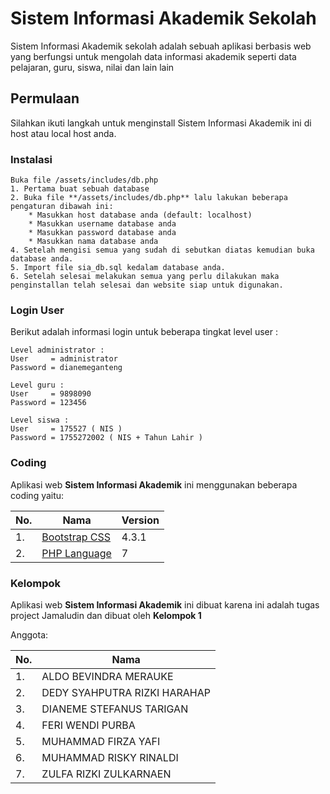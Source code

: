 # Sistem Informasi Akademik Sekolah
Sistem Informasi Akademik sekolah adalah sebuah aplikasi berbasis web yang berfungsi untuk mengolah data informasi akademik seperti data pelajaran, guru, siswa, nilai dan lain lain

## Permulaan
Silahkan ikuti langkah untuk menginstall Sistem Informasi Akademik ini di host atau local host anda.

### Instalasi
```
Buka file /assets/includes/db.php
1. Pertama buat sebuah database
2. Buka file **/assets/includes/db.php** lalu lakukan beberapa pengaturan dibawah ini:
    * Masukkan host database anda (default: localhost)
    * Masukkan username database anda
    * Masukkan password database anda
    * Masukkan nama database anda
4. Setelah mengisi semua yang sudah di sebutkan diatas kemudian buka database anda.
5. Import file sia_db.sql kedalam database anda.
6. Setelah selesai melakukan semua yang perlu dilakukan maka penginstallan telah selesai dan website siap untuk digunakan.
```

### Login User
Berikut adalah informasi login untuk beberapa tingkat level user :
```
Level administrator :
User     = administrator
Password = dianemeganteng
```

```
Level guru :
User     = 9898090
Password = 123456
```

```
Level siswa : 
User     = 175527 ( NIS )
Password = 1755272002 ( NIS + Tahun Lahir )
```
### Coding
Aplikasi web **Sistem Informasi Akademik** ini menggunakan beberapa coding yaitu:

No. | Nama | Version
--- | -------- | -------
1\. | [Bootstrap CSS](https://getbootstrap.com/) | 4.3.1
2\. | [PHP Language](http://php.net/) | 7

### Kelompok
Aplikasi web **Sistem Informasi Akademik** ini dibuat karena ini adalah tugas project Jamaludin dan dibuat oleh **Kelompok 1**

Anggota:

No. | Nama
--- | ---------
1\. | ALDO BEVINDRA MERAUKE
2\. | DEDY SYAHPUTRA RIZKI HARAHAP
3\. | DIANEME STEFANUS TARIGAN
4\. | FERI WENDI PURBA
5\. | MUHAMMAD FIRZA YAFI
6\. | MUHAMMAD RISKY RINALDI
7\. | ZULFA RIZKI ZULKARNAEN

